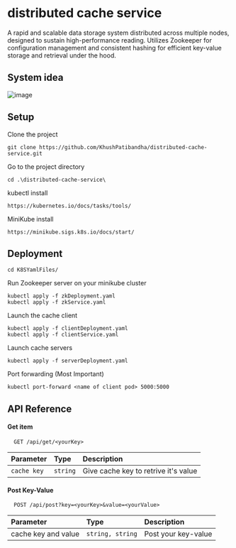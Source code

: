 
# distributed cache service

A rapid and scalable data storage system distributed across multiple nodes, designed to sustain high-performance reading. Utilizes Zookeeper for configuration management and consistent hashing for efficient key-value storage and retrieval under the hood.

## System idea
![image](https://github.com/KhushPatibandha/distributed-cache-service/assets/104303438/6feee4ea-b823-4f3a-a9e6-6e3cfd03798b)

## Setup
Clone the project
```
git clone https://github.com/KhushPatibandha/distributed-cache-service.git
```
Go to the project directory
```
cd .\distributed-cache-service\
```
kubectl install
```
https://kubernetes.io/docs/tasks/tools/
```
MiniKube install
```
https://minikube.sigs.k8s.io/docs/start/
```

## Deployment

```
cd K8SYamlFiles/
```
Run Zookeeper server on your minikube cluster
```
kubectl apply -f zkDeployment.yaml
kubectl apply -f zkService.yaml
```
Launch the cache client
```
kubectl apply -f clientDeployment.yaml
kubectl apply -f clientService.yaml
```
Launch cache servers
```
kubectl apply -f serverDeployment.yaml 
```
Port forwarding (Most Important)
```
kubectl port-forward <name of client pod> 5000:5000
```
## API Reference

#### Get item

```http
  GET /api/get/<yourKey>
```

| Parameter | Type     | Description                |
| :-------- | :------- | :------------------------- |
| `cache key` | `string` | Give cache key to retrive it's value |

#### Post Key-Value

```http
  POST /api/post?key=<yourKey>&value=<yourValue>
```

| Parameter | Type     | Description                       |
| :-------- | :------- | :-------------------------------- |
| cache key and value      | `string, string` | Post your key-value |


